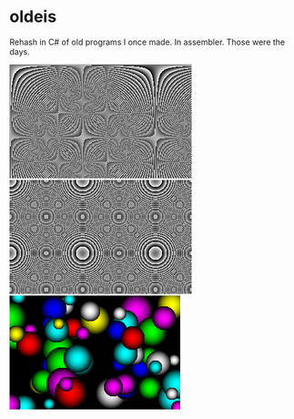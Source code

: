 # oldeis

Rehash in C# of old programs I once made.
In assembler.
Those were the days.

![](https://raw.githubusercontent.com/areyesram/oldeis/master/screen/back.png)
![](https://raw.githubusercontent.com/areyesram/oldeis/master/screen/back2.png)
![](https://raw.githubusercontent.com/areyesram/oldeis/master/screen/sphere.png)
